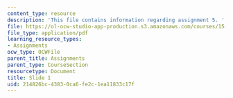 ```yaml
---
content_type: resource
description: 'This file contains information regarding assignment 5. '
file: https://ol-ocw-studio-app-production.s3.amazonaws.com/courses/15-783j-product-design-and-development-spring-2006/214826bc43830ca6fe2c1ea11833c17f_sample_assignm_5.pdf
file_type: application/pdf
learning_resource_types:
- Assignments
ocw_type: OCWFile
parent_title: Assignments
parent_type: CourseSection
resourcetype: Document
title: Slide 1
uid: 214826bc-4383-0ca6-fe2c-1ea11833c17f
---
```


